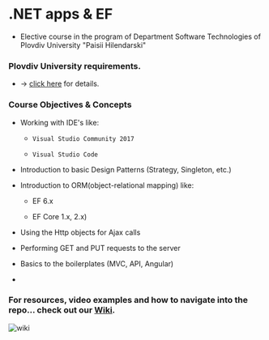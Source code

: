 # .NET apps & EF
- Elective course in the program of Department Software Technologies of Plovdiv University "Paisii Hilendarski"

### Plovdiv University requirements. 
- -> [click here](https://github.com/BaiGanio/PU-DB-Apps-With-EF/blob/master/%D0%A3%D1%87%D0%B5%D0%B1%D0%BD%D0%B0%20%D0%BF%D1%80%D0%BE%D0%B3%D1%80%D0%B0%D0%BC%D0%B0%20DB%20Apps.pdf) for details.

### Course Objectives & Concepts
* Working with IDE's like:

    - `Visual Studio Community 2017`
    
    - `Visual Studio Code`
    
* Introduction to basic Design Patterns (Strategy, Singleton, etc.)
* Introduction to ORM(object-relational mapping) like:

    - EF 6.x
    
    - EF Core 1.x, 2.x)
* Using the Http objects for Ajax calls
* Performing GET and PUT requests to the server
* Basics to the boilerplates (MVC, API, Angular)
* 

### For resources, video examples and how to navigate into the repo... check out our [Wiki](https://github.com/BaiGanio/PU-DB-Apps-With-EF/wiki).

![wiki](https://github.com/BaiGanio/PU-DB-Apps-With-EF/blob/master/repo-images/Wiki.png)
    
